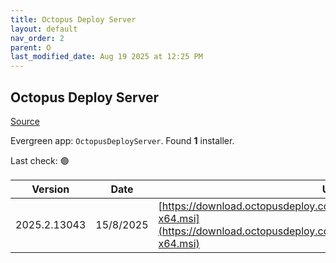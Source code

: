 ```yaml
---
title: Octopus Deploy Server
layout: default
nav_order: 2
parent: O
last_modified_date: Aug 19 2025 at 12:25 PM
---
```


## Octopus Deploy Server

[Source](https://octopus.com/)

Evergreen app: `OctopusDeployServer`. Found **1** installer.

Last check: 🟢

| Version      | Date      | URI                                                                                                                                                |
| ------------ | --------- | -------------------------------------------------------------------------------------------------------------------------------------------------- |
| 2025.2.13043 | 15/8/2025 | [https://download.octopusdeploy.com/octopus/Octopus.2025.2.13043-x64.msi](https://download.octopusdeploy.com/octopus/Octopus.2025.2.13043-x64.msi) |
